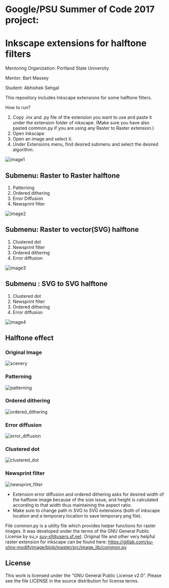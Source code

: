 # Google/PSU Summer of Code 2017 project:

# Inkscape extensions for halftone filters

Mentoring Organization: Portland State University

Mentor: Bart Massey

Student: Abhishek Sehgal

This repository includes Inkscape extensions for some halftone filters.

How to run?

1. Copy .inx and .py file of the extension you want to use and paste it under the extension folder of inkscape. (Make sure you have also pasted common.py if you are using any Raster to Raster extension.) 
2. Open Inkscape
3. Open an image and select it.
4. Under Extensions menu, find desired submenu and select the desired algorithm.

![image1](https://user-images.githubusercontent.com/10050718/29738454-8a78ff76-8a40-11e7-918c-705d1067a91e.png)


## Submenu: Raster to Raster halftone 

1. Patterning
2. Ordered dithering
3. Error Diffusion
4. Newsprint filter

![image2](https://user-images.githubusercontent.com/10050718/29738469-c050773c-8a40-11e7-8cab-3c02f1c42f18.png)

## Submenu: Raster to vector(SVG) halftone

1. Clustered dot
2. Newsprint filter
3. Ordered dithering
4. Error diffusion

![image3](https://user-images.githubusercontent.com/10050718/29738474-dc3cc496-8a40-11e7-915a-c67506375ad4.png)

## Submenu : SVG to SVG halftone

1. Clustered dot
2. Newsprint filter
3. Ordered dithering
4. Error diffusion

![image4](https://user-images.githubusercontent.com/10050718/29738479-ec96c8fa-8a40-11e7-85e0-f543fcd70210.png)

## Halftone effect

### Original Image

![scenery](https://user-images.githubusercontent.com/10050718/29738486-1ac5d932-8a41-11e7-9675-8d50e1ceed35.jpg)

### Patterning

![patterning](https://user-images.githubusercontent.com/10050718/29738490-2f608432-8a41-11e7-982f-b0da47f5ca67.png)

### Ordered dithering

![ordered_dithering](https://user-images.githubusercontent.com/10050718/29738497-4549ba20-8a41-11e7-8023-755bc9cd6592.png)

### Error diffusion

![error_diffusion](https://user-images.githubusercontent.com/10050718/29738503-5e27fa52-8a41-11e7-9947-71dcd7ebb932.png)

### Clustered dot

![clustered_dot](https://user-images.githubusercontent.com/10050718/29738506-734f9cf0-8a41-11e7-9112-d58478f3f3f0.png)

### Newsprint filter

![newsprint_filter](https://user-images.githubusercontent.com/10050718/29738510-8588c3d8-8a41-11e7-8a25-6e0b8c784da0.png)


* Extension error diffusion and ordered dithering asks for desired width of the halftone image because of the size issue, and   height is calculated according to that width thus maintaining the aspect ratio.
* Make sure to change path in SVG to SVG extensions (both of inkscape location and a temporary location to save temporary png   file).


File common.py is a utility file which provides helper functions for raster images. It was developed under the terms of the GNU General Public License by su_v <suv-sf@users.sf.net>. Original file and other very helpful raster extension for inkscape can be found here: https://gitlab.com/su-v/inx-modifyimage/blob/master/src/image_lib/common.py

## License

This work is licensed under the "GNU General Public License v2.0". Please see the file LICENSE in the source distribution for license terms.





